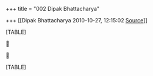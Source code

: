+++
title = "002 Dipak Bhattacharya"

+++
[[Dipak Bhattacharya	2010-10-27, 12:15:02 [Source](https://groups.google.com/g/bvparishat/c/DXd2o6g6LIs)]]



[TABLE]





[TABLE]

  

